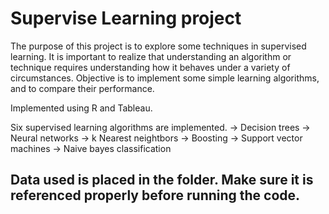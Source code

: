 # Supervise Learning project

The purpose of this project is to explore some techniques in supervised learning. It is important to realize that understanding an algorithm or technique requires understanding how it behaves under a variety of circumstances. Objective is to implement some simple learning algorithms, and to compare their performance.

Implemented using R and Tableau.

Six supervised learning algorithms are implemented.
-> Decision trees
-> Neural networks
-> k Nearest neightbors
-> Boosting
-> Support vector machines
-> Naive bayes classification

## Data used is placed in the folder. Make sure it is referenced properly before running the code.
